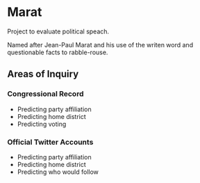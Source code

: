 # Marat
Project to evaluate political speach.

Named after Jean-Paul Marat and his use of the writen word and questionable facts to rabble-rouse.

## Areas of Inquiry
  
### Congressional Record
- Predicting party affiliation
- Predicting home district
- Predicting voting

### Official Twitter Accounts
- Predicting party affiliation
- Predicting home district
- Predicting who would follow
